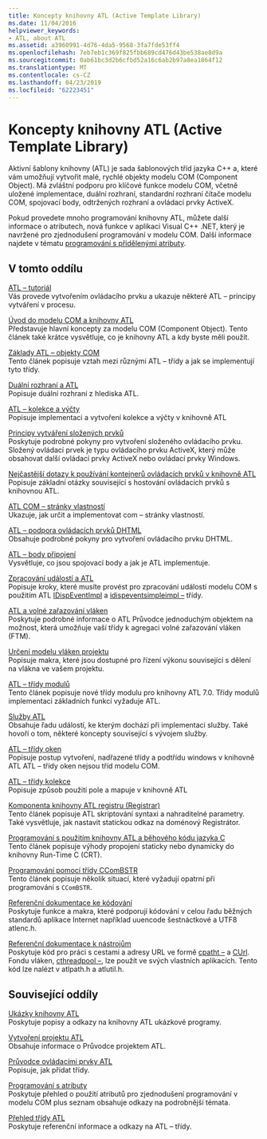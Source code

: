 ```yaml
---
title: Koncepty knihovny ATL (Active Template Library)
ms.date: 11/04/2016
helpviewer_keywords:
- ATL, about ATL
ms.assetid: a3960991-4d76-4da5-9568-3fa7fde53ff4
ms.openlocfilehash: 7eb7eb1c369f825fbb689cd476d43be538ae8d9a
ms.sourcegitcommit: 0ab61bc3d2b6cfbd52a16c6ab2b97a8ea1864f12
ms.translationtype: MT
ms.contentlocale: cs-CZ
ms.lasthandoff: 04/23/2019
ms.locfileid: "62223451"
---
```

# <a name="active-template-library-atl-concepts"></a>Koncepty knihovny ATL (Active Template Library)

Aktivní šablony knihovny (ATL) je sada šablonových tříd jazyka C++ a, které vám umožňují vytvořit malé, rychlé objekty modelu COM (Component Object). Má zvláštní podporu pro klíčové funkce modelu COM, včetně uložené implementace, duální rozhraní, standardní rozhraní čítače modelu COM, spojovací body, odtržených rozhraní a ovládací prvky ActiveX.

Pokud provedete mnoho programování knihovny ATL, můžete další informace o atributech, nová funkce v aplikaci Visual C++ .NET, který je navržené pro zjednodušení programování v modelu COM. Další informace najdete v tématu [programování s přidělenými atributy](../windows/attributed-programming-concepts.md).

## <a name="in-this-section"></a>V tomto oddílu

[ATL – tutoriál](../atl/active-template-library-atl-tutorial.md)<br/>
Vás provede vytvořením ovládacího prvku a ukazuje některé ATL – principy vytváření v procesu.

[Úvod do modelu COM a knihovny ATL](../atl/introduction-to-com-and-atl.md)<br/>
Představuje hlavní koncepty za modelu COM (Component Object). Tento článek také krátce vysvětluje, co je knihovny ATL a kdy byste měli použít.

[Základy ATL – objekty COM](../atl/fundamentals-of-atl-com-objects.md)<br/>
Tento článek popisuje vztah mezi různými ATL – třídy a jak se implementují tyto třídy.

[Duální rozhraní a ATL](../atl/dual-interfaces-and-atl.md)<br/>
Popisuje duální rozhraní z hlediska ATL.

[ATL – kolekce a výčty](../atl/atl-collections-and-enumerators.md)<br/>
Popisuje implementaci a vytvoření kolekce a výčty v knihovně ATL

[Principy vytváření složených prvků](../atl/atl-composite-control-fundamentals.md)<br/>
Poskytuje podrobné pokyny pro vytvoření složeného ovládacího prvku. Složený ovládací prvek je typu ovládacího prvku ActiveX, který může obsahovat další ovládací prvky ActiveX nebo ovládací prvky Windows.

[Nejčastější dotazy k používání kontejnerů ovládacích prvků v knihovně ATL](../atl/atl-control-containment-faq.md)<br/>
Popisuje základní otázky související s hostování ovládacích prvků s knihovnou ATL.

[ATL COM – stránky vlastností](../atl/atl-com-property-pages.md)<br/>
Ukazuje, jak určit a implementovat com – stránky vlastností.

[ATL – podpora ovládacích prvků DHTML](../atl/atl-support-for-dhtml-controls.md)<br/>
Obsahuje podrobné pokyny pro vytvoření ovládacího prvku DHTML.

[ATL – body připojení](../atl/atl-connection-points.md)<br/>
Vysvětluje, co jsou spojovací body a jak je ATL implementuje.

[Zpracování událostí a ATL](../atl/event-handling-and-atl.md)<br/>
Popisuje kroky, které musíte provést pro zpracování událostí modelu COM s použitím ATL [IDispEventImpl](../atl/reference/idispeventimpl-class.md) a [idispeventsimpleimpl –](../atl/reference/idispeventsimpleimpl-class.md) třídy.

[ATL a volné zařazování vláken](../atl/atl-and-the-free-threaded-marshaler.md)<br/>
Poskytuje podrobné informace o ATL Průvodce jednoduchým objektem na možnost, která umožňuje vaší třídy k agregaci volné zařazování vláken (FTM).

[Určení modelu vláken projektu](../atl/specifying-the-threading-model-for-a-project-atl.md)<br/>
Popisuje makra, které jsou dostupné pro řízení výkonu související s dělení na vlákna ve vašem projektu.

[ATL – třídy modulů](../atl/atl-module-classes.md)<br/>
Tento článek popisuje nové třídy modulu pro knihovny ATL 7.0. Třídy modulů implementaci základních funkcí vyžaduje ATL.

[Služby ATL](../atl/atl-services.md)<br/>
Obsahuje řadu událostí, ke kterým dochází při implementaci služby. Také hovoří o tom, některé koncepty související s vývojem služby.

[ATL – třídy oken](../atl/atl-window-classes.md)<br/>
Popisuje postup vytvoření, nadřazené třídy a podtřídu windows v knihovně ATL ATL – třídy oken nejsou tříd modelu COM.

[ATL – třídy kolekce](../atl/atl-collection-classes.md)<br/>
Popisuje způsob použití pole a mapuje v knihovně ATL

[Komponenta knihovny ATL registru (Registrar)](../atl/atl-registry-component-registrar.md)<br/>
Tento článek popisuje ATL skriptování syntaxi a nahraditelné parametry. Také vysvětluje, jak nastavit statickou odkaz na doménový Registrátor.

[Programování s použitím knihovny ATL a běhového kódu jazyka C](../atl/programming-with-atl-and-c-run-time-code.md)<br/>
Tento článek popisuje výhody propojení staticky nebo dynamicky do knihovny Run-Time C (CRT).

[Programování pomocí třídy CComBSTR](../atl/programming-with-ccombstr-atl.md)<br/>
Tento článek popisuje několik situací, které vyžadují opatrní při programování s `CComBSTR`.

[Referenční dokumentace ke kódování](../atl/atl-encoding-reference.md)<br/>
Poskytuje funkce a makra, které podporují kódování v celou řadu běžných standardů aplikace Internet například uuencode šestnáctkové a UTF8 atlenc.h.

[Referenční dokumentace k nástrojům](../atl/atl-utilities-reference.md)<br/>
Poskytuje kód pro práci s cestami a adresy URL ve formě [cpatht –](../atl/reference/cpatht-class.md) a [CUrl](../atl/reference/curl-class.md). Fondu vláken, [cthreadpool –](../atl/reference/cthreadpool-class.md), lze použít ve svých vlastních aplikacích. Tento kód lze nalézt v atlpath.h a atlutil.h.

## <a name="related-sections"></a>Související oddíly

[Ukázky knihovny ATL](../overview/visual-cpp-samples.md)<br/>
Poskytuje popisy a odkazy na knihovny ATL ukázkové programy.

[Vytvoření projektu ATL](../atl/reference/creating-an-atl-project.md)<br/>
Obsahuje informace o Průvodce projektem ATL.

[Průvodce ovládacími prvky ATL](../atl/reference/atl-control-wizard.md)<br/>
Popisuje, jak přidat třídy.

[Programování s atributy](../windows/attributed-programming-concepts.md)<br/>
Poskytuje přehled o použití atributů pro zjednodušení programování v modelu COM plus seznam obsahuje odkazy na podrobnější témata.

[Přehled třídy ATL](../atl/atl-class-overview.md)<br/>
Poskytuje referenční informace a odkazy na ATL – třídy.
